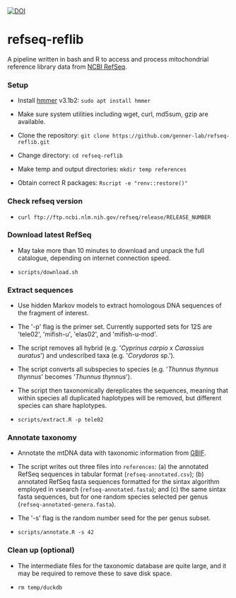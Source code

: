 [![DOI](https://zenodo.org/badge/xxx.svg)](https://zenodo.org/badge/latestdoi/xxx)

# refseq-reflib
A pipeline written in bash and R to access and process mitochondrial reference library data from [NCBI RefSeq](https://www.ncbi.nlm.nih.gov/refseq/).

### Setup

* Install [hmmer](http://hmmer.org/) v3.1b2: `sudo apt install hmmer`

* Make sure system utilities including wget, curl, md5sum, gzip are available.

* Clone the repository: `git clone https://github.com/genner-lab/refseq-reflib.git`

* Change directory: `cd refseq-reflib`

* Make temp and output directories: `mkdir temp references`

* Obtain correct R packages: `Rscript -e "renv::restore()"`

### Check refseq version

* `curl ftp://ftp.ncbi.nlm.nih.gov/refseq/release/RELEASE_NUMBER`

### Download latest RefSeq

* May take more than 10 minutes to download and unpack the full catalogue, depending on internet connection speed.

* `scripts/download.sh`

### Extract sequences

* Use hidden Markov models to extract homologous DNA sequences of the fragment of interest.

* The '-p' flag is the primer set. Currently supported sets for 12S are 'tele02', 'mifish-u', 'elas02', and 'mifish-u-mod'.

* The script removes all hybrid (e.g. '_Cyprinus carpio_ x _Carassius auratus_') and undescribed taxa (e.g. '_Corydoras_ sp.').

* The script converts all subspecies to species (e.g. '_Thunnus thynnus thynnus_' becomes '_Thunnus thynnus_').

* The script then taxonomically dereplicates the sequences, meaning that within species all duplicated haplotypes will be removed, but different species can share haplotypes.

* `scripts/extract.R -p tele02`

### Annotate taxonomy

* Annotate the mtDNA data with taxonomic information from [GBIF](https://www.gbif.org/).

* The script writes out three files into `references`: (a) the annotated RefSeq sequences in tabular format (`refseq-annotated.csv`); (b) annotated RefSeq fasta sequences formatted for the sintax algorithm employed in vsearch (`refseq-annotated.fasta`); and (c) the same sintax fasta sequences, but for one random species selected per genus (`refseq-annotated-genera.fasta`). 

* The '-s' flag is the random number seed for the per genus subset.

* `scripts/annotate.R -s 42`

### Clean up (optional)

* The intermediate files for the taxonomic database are quite large, and it may be required to remove these to save disk space.

* `rm temp/duckdb`
